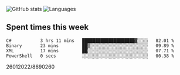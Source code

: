 ![GitHub stats](https://github-readme-stats.vercel.app/api?username=emipa606&theme=github_dark&show_icons=true) 
![Languages](https://github-readme-stats.vercel.app/api/top-langs/?username=emipa606&theme=github_dark&layout=compact)

## Spent times this week
<!--START_SECTION:waka-->

```text
C#           3 hrs 11 mins   ████████████████████▓░░░░   82.01 %
Binary       23 mins         ██▒░░░░░░░░░░░░░░░░░░░░░░   09.89 %
XML          17 mins         ██░░░░░░░░░░░░░░░░░░░░░░░   07.71 %
PowerShell   0 secs          ░░░░░░░░░░░░░░░░░░░░░░░░░   00.38 %
```

<!--END_SECTION:waka-->


26012022/8690260
